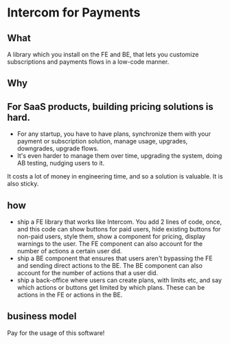 # Intercom for Payments

## What

A library which you install on the FE and BE, that lets you customize subscriptions and payments flows in a low-code manner.

## Why

## For SaaS products, building pricing solutions is hard.  
- For any startup, you have to have plans, synchronize them with your payment or subscription solution, manage usage, upgrades, downgrades, upgrade flows.
- It's even harder to manage them over time, upgrading the system, doing AB testing, nudging users to it.

It costs a lot of money in engineering time, and so a solution is valuable. It is also sticky. 

## how

- ship a FE library that works like Intercom. You add 2 lines of code, once, and this code can show buttons for paid users, hide existing buttons for non-paid users, style them, show a component for pricing, display warnings to the user. The FE component can also account for the number of actions a certain user did.
- ship a BE component that ensures that users aren't bypassing the FE and sending direct actions to the BE. The BE component can also account for the number of actions that a user did.
- ship a back-office where users can create plans, with limits etc, and say which actions or buttons get limited by which plans. These can be actions in the FE or actions in the BE.

## business model

Pay for the usage of this software!
